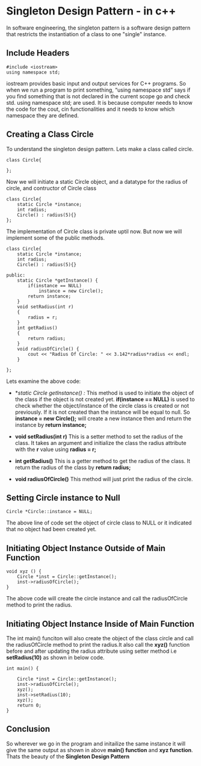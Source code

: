 # Singleton Design Pattern - in c++
In software engineering, the singleton pattern is a software design pattern that restricts the instantiation of a class to one "single" instance.

## Include Headers

```
#include <iostream>
using namespace std;
```
 iostream provides basic input and output services for C++ programs. So when we run a program to print something, “using namespace std” says if you find something that is not declared in the current scope go and check std. using namespace std; are used. It is because computer needs to know the code for the cout, cin functionalities and it needs to know which namespace they are defined.

 ## Creating a Class Circle

 To understand the singleton design pattern. Lets make a class called circle.

```
class Circle{
	
};
```

Now we will initiate a static Circle object, and a datatype for the radius of circle, and contructor of Circle class

```
class Circle{
    static Circle *instance;
	int radius;
	Circle() : radius(5){}	
};
```
The implementation of Circle class is private uptil now. But now we will implement some of the public methods.
```
class Circle{
    static Circle *instance;
	int radius;
	Circle() : radius(5){}	

public:
	static Circle *getInstance() {
		if(instance == NULL) 
			instance = new Circle();
		return instance;
	}
	void setRadius(int r) 
	{
	    radius = r;
	}
    int getRadius() 
    {
        return radius;
    }
	void radiusOfCircle() {
		cout << "Radius Of Circle: " << 3.142*radius*radius << endl;
	}

};

```
Lets examine the above code:
* **static Circle *getInstance() :** This method is used to initiate the object of the class if the object is not created yet.
**if(instance == NULL)** is used to check whether the object/instance of the circle class is created or not previously. If it is not created than the instance will be equal to null. So **instance = new Circle();** will create a new instance then and return the instance by **return instance;**

* **void setRadius(int r)** This is a setter method to set the radius of the class. It takes an argument and initialize the class the radius attribute with the **r** value using **radius = r;**

* **int getRadius()** This is a getter method to get the radius of the class. It return the radius of the class by **return radius;**

* **void radiusOfCircle()** This method will just print the radius of the circle.

## Setting Circle instance to Null

```
Circle *Circle::instance = NULL;
```
The above line of code set the object of circle class to NULL or it indicated that no object had been created yet.

## Initiating Object Instance Outside of Main Function


```
void xyz () {
	Circle *inst = Circle::getInstance();
	inst->radiusOfCircle();
}
```
The above code will create the circle instance and call the radiusOfCircle method to print the radius.

## Initiating Object Instance Inside of Main Function

The int main() funciton will also create the object of the class circle and call the radiusOfCircle method to print the radius.It also call the **xyz()** function before and after updating the radius attribute using setter method i.e **setRadius(10)** as shown in below code.

```
int main() {

	Circle *inst = Circle::getInstance();
	inst->radiusOfCircle();
	xyz();
	inst->setRadius(10);
	xyz();
	return 0;
}
```
## Conclusion

So wherever we go in the program and initailize the same instance it will give the same output as shown in above **main() function** and **xyz function**. Thats the beauty of the **Singleton Design Pattern**


